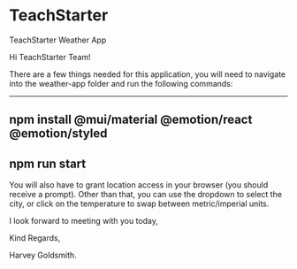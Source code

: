 # TeachStarter
TeachStarter Weather App

Hi TeachStarter Team!

There are a few things needed for this application, you will need to navigate into the weather-app folder and run the following commands:

-----------------------------------------------------------------
npm install @mui/material @emotion/react @emotion/styled
-----------------------------------------------------------------
npm run start
-----------------------------------------------------------------

You will also have to grant location access in your browser (you should receive a prompt). 
Other than that, you can use the dropdown to select the city, or click on the temperature to swap between metric/imperial units.

I look forward to meeting with you today,

Kind Regards,

Harvey Goldsmith.
